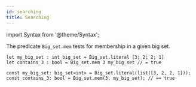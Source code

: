 ```yaml
---
id: searching
title: Searching
---
```


import Syntax from '@theme/Syntax';

The predicate `Big_set.mem` tests for membership in a given big set.

<Syntax syntax="cameligo">

```cameligo group=big_set_membership
let my_big_set : int big_set = Big_set.literal [3; 2; 2; 1]
let contains_3 : bool = Big_set.mem 3 my_big_set // = true
```

</Syntax>

<Syntax syntax="jsligo">

```jsligo group=big_set_membership
const my_big_set: big_set<int> = Big_set.literal(list([3, 2, 2, 1]));
const contains_3: bool = Big_set.mem(3, my_big_set); // == true
```

</Syntax>
